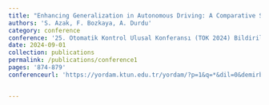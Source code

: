```yaml
---
title: "Enhancing Generalization in Autonomous Driving: A Comparative Study of Data Augmentation Techniques"
authors: 'S. Azak, F. Bozkaya, A. Durdu'
category: conference
conference: '25. Otomatik Kontrol Ulusal Konferansı (TOK 2024) Bildiriler Kitabı'
date: 2024-09-01
collection: publications
permalink: /publications/conference1
pages: '874-879'
conferenceurl: 'https://yordam.ktun.edu.tr/yordam/?p=1&q=*&dil=0&demirbas=EK01A7020F' # Konferans kitabı bağlantısı


---
```

